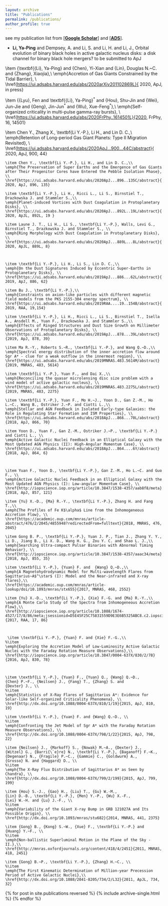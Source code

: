 ```yaml
---
layout: archive
title: "Publications"
permalink: /publications/
author_profile: true
---
```



see my publication list from [\[**Google Scholar**\]](https://scholar.google.com/citations?user=bGL6kUQAAAAJ&hl=en)
and [\[**ADS**\]](https://ui.adsabs.harvard.edu/user/libraries/PkFi6jPtRS-1GXEa9ugtGg).<br/>

* **Li, Ya-Ping** and Dempsey, A. and Li, S. and Li, H. and Li, J.,
    Orbital evolution of binary black holes in active galactic nucleus disks: a disk channel for binary black hole mergers? to be submitted to ApJ

\item {\textbf{{Li}, Ya-Ping} and {Chen}, Yi-Xian and {Lin}, Douglas N.~C. and {Zhang}, Xiaojia},\\
    \emph{Accretion of Gas Giants Constrained by the Tidal Barrier}, \\
    \href{https://ui.adsabs.harvard.edu/abs/2020arXiv201102869L}{ 2020, ApJ, in press}

\item {{Lyu}, Fen and \textbf{{Li}, Ya-Ping}$^*$ and {Hou}, Shu-Jin and {Wei}, Jun-Jie and
         {Geng}, Jin-Jun$^*$ and {Wu}, Xue-Feng$^*$},\\
    \emph{Self-organized criticality in multi-pulse gamma-ray bursts}, \\
    \href{https://ui.adsabs.harvard.edu/abs/2020FrPhy..1614501L}{2020, FrPhy, 16, 14501}

\item Chen Y., Zhang X., \textbf{Li Y.-P.}, Li H., and Lin D. C.,\\
    \emph{Retention of Long-period Gas Giant Planets: Type II Migration Revisited}, \\
    \href{https://ui.adsabs.harvard.edu/abs/2020ApJ...900...44C/abstract}{ 2020, ApJ, 900, 44}
    
    \item Chen Y., \textbf{Li Y.-P.}, Li H., and Lin D. C.,\\
    \emph{The Preservation of Super Earths and the Emergence of Gas Giants after Their Progenitor Cores have Entered the Pebble Isolation Phase}, \\
    \href{https://ui.adsabs.harvard.edu/abs/2020ApJ...896..135C/abstract}{ 2020, ApJ, 896, 135}

    \item \textbf{Li Y.-P.}, Li H., Ricci L., Li S., Birnstiel T.,  Drazkowska J. and Stammler S.,\\
    \emph{Planet-induced Vortices with Dust Coagulation in Protoplanetary Disks}, \\
    \href{https://ui.adsabs.harvard.edu/abs/2020ApJ...892L..19L/abstract}{ 2020, ApJL, 892L, 19 }
    
    \item Laune J. T., Li H., Li S., \textbf{Li Y.-P.}, Walls, Levi G., Birnstiel T., Drazkowska J. and Stammler S., \\
    \emph{Ring Morphology with Dust Coagulation in Protoplanetary Disks}, \\
    \href{https://ui.adsabs.harvard.edu/abs/2020ApJ...889L...8L/abstract}{ 2020, ApJL, 889L, 8}

   

    \item \textbf{Li Y.-P.}, Li H., Li S., Lin D. C.,\\
    \emph{On the Dust Signatures Induced by Eccentric Super-Earths in Protoplanetary Disks}, \\
    \href{https://ui.adsabs.harvard.edu/abs/2019ApJ...886...62L/abstract}{ 2019, ApJ, 886, 62}
    
    \item Bu J., \textbf{Li Y.-P.},\\
    \emph{Constraints on axion-like particles with different magnetic field models from the PKS 2155-304 energy spectrum}, \\
    \href{https://ui.adsabs.harvard.edu/abs/2019RAA....19..154B/abstract}{ 2019, RAA, 19,154}

    \item \textbf{Li Y.-P.}, Li H., Ricci L., Li S., Birnstiel T., Isella A., Ansdell M., Yuan F., Drazkowska J. and Stammler S.,\\
    \emph{Effects of Ringed Structures and Dust Size Growth on Millimeter Observations of Protoplanetary Disks}, \\
    \href{https://ui.adsabs.harvard.edu/abs/2019ApJ...878...39L/abstract}{2019, ApJ, 878, 39}

    \item Ma R.-Y., Roberts S.~R., \textbf{Li Y.-P.}, and Wang Q.~D.,\\
    \emph{Spectral energy distribution of the inner accretion flow around Sgr A* - clue for a weak outflow in the innermost region}, \\
    \href{https://ui.adsabs.harvard.edu/abs/2019MNRAS.483.5614M/abstract}{2019, MNRAS, 483, 5614}

    \item \textbf{Li Y.-P.}, Yuan F., and Dai X.,\\
    \emph{Reconciling the quasar microlensing disc size problem with a wind model of active galactic nucleus}, \\
    \href{https://ui.adsabs.harvard.edu/abs/2019MNRAS.483.2275L/abstract}{2019, MNRAS, 483, 2275}

    \item \textbf{Li Y.-P.}, Yuan F., Mo H.~J., Yoon D., Gan Z.-M., Ho L.~C., Wang B., Ostriker J.~P. and Ciotti L.,\\
    \emph{Stellar and AGN Feedback in Isolated Early-type Galaxies: the Role in Regulating Star Formation and ISM Properties}, \\
    \href{https://ui.adsabs.harvard.edu/abs/2018ApJ...866...70L/abstract}{2018, ApJ, 866, 70}

    \item Yoon D., Yuan F., Gan Z.-M., Ostriker J.~P., \textbf{Li Y.-P.} and Ciotti L., \\
    \emph{Active Galactic Nuclei Feedback in an Elliptical Galaxy with the Most Updated AGN Physics (II): High-Angular Momentum Case}, \\
    \href{https://ui.adsabs.harvard.edu/abs/2018ApJ...864....6Y/abstract}{2018, ApJ, 864, 6}



    \item Yuan F., Yoon D., \textbf{Li Y.-P.}, Gan Z.-M., Ho L.~C. and Guo F., \\
    \emph{Active Galactic Nuclei Feedback in an Elliptical Galaxy with the Most Updated AGN Physics (I): Low-angular Momentum Case}, \\
    \href{http://iopscience.iop.org/article/10.3847/1538-4357/aab8f8/meta}{2018, ApJ, 857, 121}

    \item {Yu} X.-D., {Ma} R.-Y., \textbf{Li Y.-P.}, Zhang H. and Fang T.,\\
    \emph{The Profiles of Fe K$\alpha$ Line from the Inhomogeneous Accretion Flow}, \\
    \href{https://academic.oup.com/mnras/article-abstract/476/2/2045/4855948?redirectedFrom=fulltext}{2018, MNRAS, 476, 2045}

    \item Gong B. P., \textbf{Li Y.-P.}, Yuan J. P., Tian J., Zhang Y. Y., Li D., Jiang B., Li X. D., Wang H. G., Zou Y. C. and Shao L. J.,\\
    \emph{Searching Ultra-compact Pulsar Binaries with Abnormal Timing Behavior}, \\
    \href{http://iopscience.iop.org/article/10.3847/1538-4357/aaac34/meta}{2018, ApJ, 855, 35}

    \item \textbf{Li Y.-P.}, {Yuan} F. and  {Wang} Q.~D.,\\
    \emph{A Magnetohydrodynamic Model for Multi-wavelength Flares from Sagittarius~A$^\star$ (I): Model and the Near-infrared and X-ray flares},\\
    \href{https://academic.oup.com/mnras/article-lookup/doi/10.1093/mnras/stx655}{2017, MNRAS, 468, 2552}

    \item {Yu} X.-D., \textbf{Li Y.-P.}, {Xie} F.-G. and {Ma} R.-Y.,\\
    \emph{A Monte Carlo Study of the Spectra from Inhomogeneous Accretion Flow},\\
    \href{http://iopscience.iop.org/article/10.1088/1674-4527/17/8/86/meta;jsessionid=D5E45F25C75831559D9E3E6B5325ABC8.c2.iopscience.cld.iop.org}{2017, RAA, 17, 86}

    

     \item \textbf{Li Y.-P.}, {Yuan} F. and {Xie} F.-G.,\\
    %\item
    \emph{Exploring the Accretion Model of Low-Luminosity Active Galactic Nuclei with the Faraday Rotation Measure Observations},\\
    \href{http://iopscience.iop.org/article/10.3847/0004-637X/830/2/78}{2016, ApJ, 830, 78}



    \item \textbf{Li Y.-P.}, {Yuan} F., {Yuan} Q., {Wang} Q.~D.,
	{Chen} P.~F., {Neilsen} J., {Fang} T., {Zhang} S. and
	{Dexter} J., \\
    %\item
    \emph{Statistics of X-Ray Flares of Sagittarius A*: Evidence for Solar-like Self-organized Criticality Phenomena}, \\
    \href{http://dx.doi.org/10.1088/0004-637X/810/1/19}{2015, ApJ, 810, 19}

    \item \textbf{Li Y.-P.}, {Yuan} F. and {Wang} Q.~D., \\
    %\item
    \emph{Confronting the Jet Model of Sgr A* with the Faraday Rotation Measure Observations}, \\
    \href{http://dx.doi.org/10.1088/0004-637X/798/1/22}{2015, ApJ, 798, 22}

    \item {Neilsen} J., {Markoff} S., {Nowak} M.~A., {Dexter} J.,
	{Witzel} G., {Barri{\`e}re} N., \textbf{Li Y.-P.}, {Baganoff} F.~K.,
	{Degenaar} N., {Fragile} P.~C., {Gammie} C., {Goldwurm} A.,
	{Grosso} N. and {Haggard} D., \\
    %\item
    \emph{The X-Ray Flux Distribution of Sagittarius A* as Seen by Chandra}, \\
    \href{http://dx.doi.org/10.1088/0004-637X/799/2/199}{2015, ApJ, 799, 199}

    \item {Hou} S.-J., {Gao} H., {Liu} T., {Gu} W.-M.,
	{Lin} D.-B., \textbf{Li Y.-P.}, {Men} Y.-P., {Wu} X.-F.,
	{Lei} W.-H. and {Lu} J.-F., \\
    %\item
    \emph{Variability of the Giant X-ray Bump in GRB 121027A and Its Possible Origin}, \\
    \href{http://dx.doi.org/10.1093/mnras/stu682}{2014, MNRAS, 441, 2375}

    \item {Gong} B., {Kong} S.~W., {Xue} F., \textbf{Li Y.-P.} and
	{Huang} Y.~F., \\
    %\item
    \emph{Non-ballistic Superluminal Motion in the Plane of the Sky - II.},\\
    \href{http://mnras.oxfordjournals.org/content/418/4/2451}{2011, MNRAS, 418, 2451}

    \item {Gong} B.~P., \textbf{Li Y.-P.}, {Zhang} H.~C., \\
    %\item
    \emph{The First Kinematic Determination of Million-year Precession Period of Active Galactic Nuclei},\\
    \href{http://dx.doi.org/10.1088/2041-8205/734/2/L32}{2011, ApJL, 734, 32}
    

{% for post in site.publications reversed %}
  {% include archive-single.html %}
{% endfor %}


